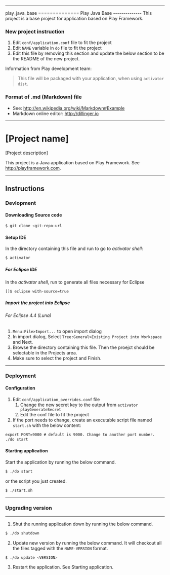 -------------------------------------------------------------------------------
<This section should be removed>
play_java_base
==============
Play Java Base
--------------
This project is a base project for application based on Play Framework.

### New project instruction
1. Edit `conf/application.conf` file to fit the project
2. Edit `NAME` variable in `do` file to fit the project
3. Edit this file by removing this section and update the below section to be the README of the new project.

Information from Play development team: 
> This file will be packaged with your application, when using `activator dist`.

### Format of .md (Markdown) file
- See: http://en.wikipedia.org/wiki/Markdown#Example
- Markdown online editor: http://dillinger.io
 
<No more text in this section after this line>

-------------------------------------------------------------------------------
[Project name]
====================
[Project description]

This project is a Java application based on Play Framework. See http://playframework.com.

-------------------------------------------------------------------------------
Instructions
------------

### Devlopment
#### Downloading Source code
```sh
$ git clone <git-repo-url
```
#### Setup IDE
In the directory containing this file and run to go to *activator shell*:
```sh
$ activator
```
##### For Eclipse IDE
In the *activator shell*, run to generate all files necessary for Eclipse
```activator
[]$ eclipse with-source=true
```
##### Import the project into Eclipse
###### For Eclipse 4.4 (Luna)
1. `Menu:File>Import...` to open import dialog
2. In import dialog, Select `Tree:General>Existing Project into Workspace` and Next.
3. Browse the directory containing this file. Then the proejct should be selectable in the Projects area.
4. Make sure to select the project and Finish.

-------------------------------------------------------------------------------
### Deployment
#### Configuration
1. Edit `conf/application_overrides.conf` file
    1. Change the new secret key to the output from `activator playGenerateSecret`
    2. Edit the conf file to fit the project
2. If the port needs to change, create an executable script file named `start.sh` with the below content:
```txt
export PORT=9000 # default is 9000. Change to another port number.
./do start
```

#### Starting application
Start the application by running the below command.
```sh
$ ./do start
```
or the script you just created.
```sh
$ ./start.sh
```
-------------------------------------------------------------------------------
### Upgrading version

-------------------------------------------------------------------------------
1. Shut the running application down by running the below command.
```sh
$ ./do shutdown
```
2. Update new version by running the below command. It will checkout all the files tagged with the `NAME-VERSION` format. 
```sh
$ ./do update <VERSION>
```
3. Restart the application. See Starting application.
